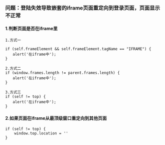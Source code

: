 ### 问题：登陆失效导致嵌套的iframe页面重定向到登录页面，页面显示不正常
#### 1.判断页面是否在iframe里
```
1.方式一

if (self.frameElement && self.frameElement.tagName == "IFRAME") {
　　alert('在iframe中');
}

2.方式二
if (window.frames.length != parent.frames.length) {
　　alert('在iframe中');
}

3.方式三
if (self != top) { 
　　alert('在iframe中');
}
```
#### 2.如果页面在iframe从最顶级窗口重定向到其他页面
```
if (self != top) { 
    window.top.location = ''
}
```
